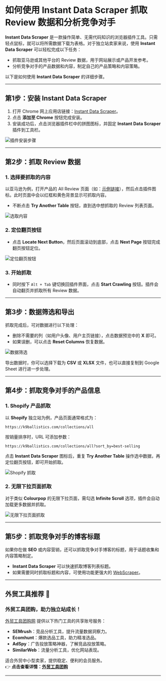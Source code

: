 
# 如何使用 Instant Data Scraper 抓取 Review 数据和分析竞争对手



**Instant Data Scraper** 是一款操作简单、无需代码知识的浏览器插件工具。只需轻点鼠标，就可以将所需数据下载为表格。对于独立站卖家来说，使用 **Instant Data Scraper** 可以轻松完成以下任务：

- 抓取亚马逊或其他平台的 Review 数据，用于网站展示或产品开发参考。
- 分析竞争对手的产品数据和内容，制定自己的产品策略和内容策略。

以下是如何使用 **Instant Data Scraper** 的详细步骤。

---

## 第1步：安装 Instant Data Scraper

1. 打开 Chrome 网上应用店链接：[Instant Data Scraper](https://chrome.google.com/webstore/detail/instant-data-scraper/ofaokhiedipichpaobibbnahnkdoiiah)。
2. 点击 **添加至 Chrome** 按钮完成安装。
3. 安装成功后，点击浏览器插件栏中的拼图图标，并固定 **Instant Data Scraper** 插件到工具栏。

![插件安装步骤](https://img.waimaob2c.com/wp-content/uploads/instant-data-Scraper-220415-1.jpg)

---

## 第2步：抓取 Review 数据

### 1. 选择要抓取的内容

以亚马逊为例，打开产品的 All Review 页面（如：[示例链接](https://www.amazon.com/Ballistics-Durable-Resistant-Raised-Ballistic/product-reviews/B00CXVSHKO)），然后点击插件图标。此时页面中会以红框和黄色背景显示可抓取内容。

- 不断点击 **Try Another Table** 按钮，直到选中想抓取的 Review 列表页面。

![选取内容](https://img.waimaob2c.com/wp-content/uploads/instant-data-Scraper-220415-9.jpg)

### 2. 定位翻页按钮

- 点击 **Locate Next Button**，然后页面滚动到底部，点击 **Next Page** 按钮完成翻页按钮定位。

![定位翻页按钮](https://img.waimaob2c.com/wp-content/uploads/instant-data-Scraper-220415-10.jpg)

### 3. 开始抓取

- 同时按下 `Alt + Tab` 键切换回插件界面，点击 **Start Crawling** 按钮。插件会自动翻页并抓取所有 Review 数据。

---

## 第3步：数据筛选和导出

抓取完成后，可对数据进行以下处理：

- 删除不需要的列（如用户头像、用户主页链接），点击数据预览中的 **X** 即可。
- 如果误删，可以点击 **Reset Columns** 恢复数据。

![数据筛选](https://img.waimaob2c.com/wp-content/uploads/instant-data-Scraper-220415-11.jpg)

导出数据时，你可以选择下载为 **CSV** 或 **XLSX** 文件，也可以直接复制到 Google Sheet 进行进一步处理。

---

## 第4步：抓取竞争对手的产品信息

### 1. Shopify 产品抓取

以 **Shopify** 独立站为例，产品页面通常格式为：

```plaintext
https://k9ballistics.com/collections/all
```

按销量排序时，URL 可添加参数：

```plaintext
https://k9ballistics.com/collections/all?sort_by=best-selling
```

点击 **Instant Data Scraper** 图标后，重复 **Try Another Table** 操作选中数据，再定位翻页按钮，即可开始抓取。

![Shopify 抓取](https://img.waimaob2c.com/wp-content/uploads/instant-data-Scraper-220415-4.jpg)

### 2. 无限下拉页面抓取

对于类似 **Colourpop** 的无限下拉页面，需勾选 **Infinite Scroll** 选项，插件会自动加载更多数据并抓取。

![无限下拉页面抓取](https://img.waimaob2c.com/wp-content/uploads/instant-data-Scraper-220415-8.jpg)

---

## 第5步：抓取竞争对手的博客标题

如果你在做 **SEO** 或内容营销，还可以抓取竞争对手博客的标题，用于话题收集和内容策略制定。

- **Instant Data Scraper** 可以快速抓取博客列表标题。
- 如果需要同时抓取标题和内容，可使用功能更强大的 [WebScraper](https://webscraper.io)。

---

## 外贸工具推荐 🚀

### **外贸工具团购，助力独立站成长！**

[外贸工具团购网](https://bit.ly/waimao518) 提供以下热门工具的共享账号服务：

- **SEMrush**：竞品分析工具，提升流量数据洞察力。
- **Ecomhunt**：爆款选品工具，助力精准选品。
- **AdSpy**：广告投放策略神器，了解竞品投放策略。
- **SimilarWeb**：流量分析工具，优化网站表现。

适合外贸中小型卖家，提供稳定、便利的会员服务。  
👉 **点击查看详情：[外贸工具团购](https://bit.ly/waimao518)**

---


